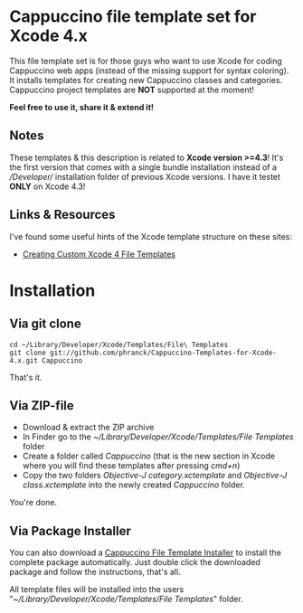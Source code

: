Cappuccino file template set for Xcode 4.x
==========================================

This file template set is for those guys who want to use Xcode for coding Cappuccino web apps (instead of the missing support for syntax coloring). It installs templates for creating new Cappuccino classes and categories. Cappuccino project templates are **NOT** supported at the moment!

**Feel free to use it, share it & extend it!**


Notes
-----
These templates & this description is related to **Xcode version >=4.3**! It's the first version that comes with a single bundle installation instead of a */Developer/* installation folder of previous Xcode versions. I have it testet **ONLY** on Xcode 4.3!

Links & Resources
-----------------
I've found some useful hints of the Xcode template structure on these sites:

- [Creating Custom Xcode 4 File Templates](http://meandmark.com/blog/2011/11/creating-custom-xcode-4-file-templates/)


Installation
============

Via git clone
--------------

	cd ~/Library/Developer/Xcode/Templates/File\ Templates
	git clone git://github.com/phranck/Cappuccino-Templates-for-Xcode-4.x.git Cappuccino

That's it.


Via ZIP-file
-------------

- Download & extract the ZIP archive
- In Finder go to the *~/Library/Developer/Xcode/Templates/File Templates* folder
- Create a folder called *Cappuccino* (that is the new section in Xcode where you will find these templates after pressing *cmd+n*)
- Copy the two folders *Objective-J category.xctemplate* and *Objective-J class.xctemplate* into the newly created *Cappuccino* folder.

You're done.


Via Package Installer
---------------------

You can also download a [Cappuccino File Template Installer](https://github.com/phranck/Cappuccino-Templates-for-Xcode-4.x/downloads) to install the complete package automatically. Just double click the downloaded package and follow the instructions, that's all.

All template files will be installed into the users "*~/Library/Developer/Xcode/Templates/File Templates*" folder.